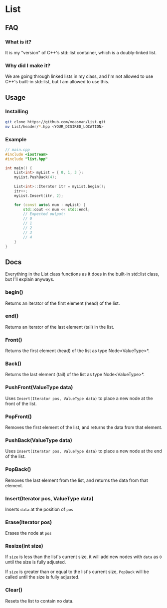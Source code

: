 # List

## FAQ

### What is it?
It is my "version" of C++'s std::list container, which is a doubly-linked list.

### Why did I make it?
We are going through linked lists in my class, and I'm not allowed to use C++'s built-in std::list, but I am allowed to use this.

## Usage

### Installing
```bash
git clone https://github.com/veasman/List.git
mv List/header/*.hpp <YOUR_DISIRED_LOCATION>
```

### Example
```cpp
// main.cpp
#include <iostream>
#include "list.hpp"

int main() {
	List<int> myList = { 0, 1, 3 };
	myList.PushBack(4);
	
	List<int>::Iterator itr = myList.begin();
	itr++;
	myList.Insert(itr, 2);

	for (const auto& num : myList) {
		std::cout << num << std::endl;
		// Expected output:
		// 0
		// 1
		// 2
		// 3
		// 4
	}
}
```

## Docs

Everything in the List class functions as it does in the built-in std::list class, but I'll explain anyways.

### begin()
Returns an iterator of the first element (head) of the list.

### end()
Returns an iterator of the last element (tail) in the list.

### Front()
Returns the first element (head) of the list as type Node<ValueType\>*.

### Back()
Returns the last element (tail) of the list as type Node<ValueType\>*.

### PushFront(ValueType data)
Uses `Insert(Iterator pos, ValueType data)` to place a new node at the front of the list.

### PopFront()
Removes the first element of the list, and returns the data from that element.

### PushBack(ValueType data)
Uses `Insert(Iterator pos, ValueType data)` to place a new node at the end of the list.

### PopBack()
Removes the last element from the list, and returns the data from that element.

### Insert(Iterator pos, ValueType data)
Inserts `data` at the position of `pos`

### Erase(Iterator pos)
Erases the node at `pos`

### Resize(int size)
If `size` is less than the list's current size, it will add new nodes with `data` as `0` until the size is fully adjusted.

If `size` is greater than or equal to the list's current size, `PopBack` will be called until the size is fully adjusted.

### Clear()
Resets the list to contain no data.